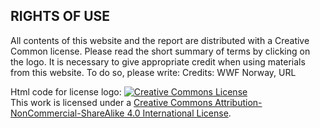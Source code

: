 ## RIGHTS OF USE

All contents of this website and the report are distributed with a Creative Common license. Please read the short summary of terms by clicking on the logo.
It is necessary to give appropriate credit when using materials from this website. To do so, please write:
Credits: WWF Norway, URL

Html code for license logo:
<a rel="license" href="http://creativecommons.org/licenses/by-nc-sa/4.0/"><img alt="Creative Commons License" style="border-width:0" src="https://i.creativecommons.org/l/by-nc-sa/4.0/88x31.png" /></a><br />This work is licensed under a <a rel="license" href="http://creativecommons.org/licenses/by-nc-sa/4.0/">Creative Commons Attribution-NonCommercial-ShareAlike 4.0 International License</a>.

